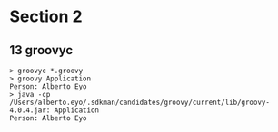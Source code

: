 # Section 2

## 13 groovyc

````shell
> groovyc *.groovy
> groovy Application
Person: Alberto Eyo
> java -cp /Users/alberto.eyo/.sdkman/candidates/groovy/current/lib/groovy-4.0.4.jar: Application
Person: Alberto Eyo
````